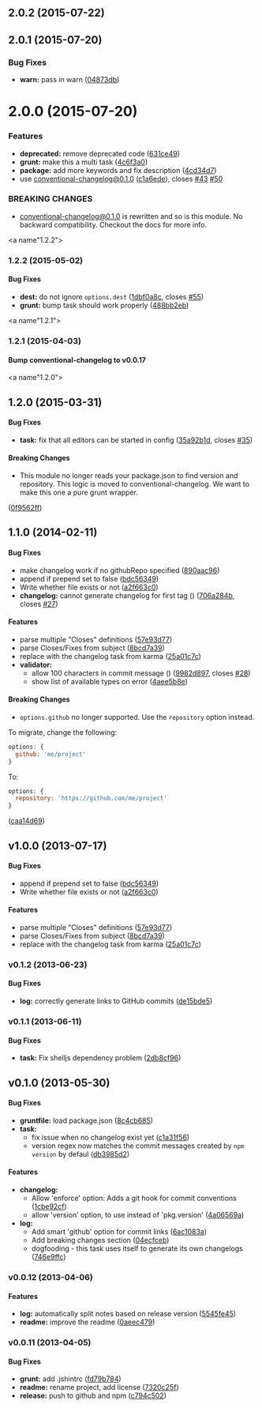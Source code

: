 <a name="2.0.2"></a>
## 2.0.2 (2015-07-22)




<a name="2.0.1"></a>
## 2.0.1 (2015-07-20)


### Bug Fixes

* **warn:** pass in warn ([04873db](https://github.com/btford/grunt-conventional-changelog/commit/04873db))



<a name="2.0.0"></a>
# 2.0.0 (2015-07-20)


### Features

* **deprecated:** remove deprecated code ([631ce49](https://github.com/btford/grunt-conventional-changelog/commit/631ce49))
* **grunt:** make this a multi task ([4c6f3a0](https://github.com/btford/grunt-conventional-changelog/commit/4c6f3a0))
* **package:** add more keywords and fix description ([4cd34d7](https://github.com/btford/grunt-conventional-changelog/commit/4cd34d7))
* use conventional-changelog@0.1.0 ([c1a6ede](https://github.com/btford/grunt-conventional-changelog/commit/c1a6ede)), closes [#43](https://github.com/btford/grunt-conventional-changelog/issues/43) [#50](https://github.com/btford/grunt-conventional-changelog/issues/50)


### BREAKING CHANGES

* conventional-changelog@0.1.0 is rewritten and so is this module. No backward compatibility. Checkout the docs for more info.



<a name"1.2.2"></a>
### 1.2.2 (2015-05-02)


#### Bug Fixes

* **dest:** do not ignore `options.dest` ([1dbf0a8c](https://github.com/btford/grunt-conventional-changelog/commit/1dbf0a8c), closes [#55](https://github.com/btford/grunt-conventional-changelog/issues/55))
* **grunt:** bump task should work properly ([488bb2eb](https://github.com/btford/grunt-conventional-changelog/commit/488bb2eb))


<a name"1.2.1"></a>
### 1.2.1 (2015-04-03)


#### Bump conventional-changelog to v0.0.17


<a name"1.2.0"></a>
## 1.2.0 (2015-03-31)


#### Bug Fixes

* **task:** fix that all editors can be started in config ([35a92b1d](https://github.com/btford/grunt-conventional-changelog/commit/35a92b1d), closes [#35](https://github.com/btford/grunt-conventional-changelog/issues/35))


#### Breaking Changes

* This module no longer reads your package.json to find version and repository. This logic is moved to conventional-changelog. We want to make this one a pure grunt wrapper.

 ([0f9562ff](https://github.com/btford/grunt-conventional-changelog/commit/0f9562ff))


<a name="1.0.0"></a>
## 1.1.0 (2014-02-11)


#### Bug Fixes

* make changelog work if no githubRepo specified ([890aac96](https://github.com/btford/grunt-conventional-changelog/commit/890aac9682dc4e4a46a7bd247f103e267c615d94))
* append if prepend set to false ([bdc56349](https://github.com/btford/grunt-conventional-changelog/commit/bdc563498d21de2be468c38ed3791825f4646146))
* Write whether file exists or not ([a2f663c0](https://github.com/btford/grunt-conventional-changelog/commit/a2f663c0c08bd7cbc6316389d89d6c327b0bd7db))
* **changelog:** cannot generate changelog for first tag () ([706a284b](https://github.com/btford/grunt-conventional-changelog/commit/706a284b531719f2bad7a0f9b4bbbd842af47909), closes [#27](https://github.com/btford/grunt-conventional-changelog/issues/27))


#### Features

* parse multiple "Closes" definitions ([57e93d77](https://github.com/btford/grunt-conventional-changelog/commit/57e93d77de638d7701d6df837f216ca79ccf18fa))
* parse Closes/Fixes from subject ([8bcd7a39](https://github.com/btford/grunt-conventional-changelog/commit/8bcd7a39c2e32cad775af874d26ec91cb56a3a4e))
* replace with the changelog task from karma ([25a01c7c](https://github.com/btford/grunt-conventional-changelog/commit/25a01c7c7e55bcc2f87fb34e850b6c254f70ee7f))
* **validator:**
  * allow 100 characters in commit message () ([9982d897](https://github.com/btford/grunt-conventional-changelog/commit/9982d89753137d474b28d525bf323798dc7210f6), closes [#28](https://github.com/btford/grunt-conventional-changelog/issues/28))
  * show list of available types on error ([4aee5b8e](https://github.com/btford/grunt-conventional-changelog/commit/4aee5b8ed457b95e2b084661aa52335f290216f5))


#### Breaking Changes

* `options.github` no longer supported. Use the
`repository` option instead.

To migrate, change the following:

```js
options: {
  github: 'me/project'
}
```

To:

```js
options: {
  repository: 'https://github.com/me/project'
}
```
 ([caa14d69](https://github.com/btford/grunt-conventional-changelog/commit/caa14d694ed14b0ec322e85533cf4e350136e501))


<a name="v1.0.0"></a>
## v1.0.0 (2013-07-17)


#### Bug Fixes

* append if prepend set to false ([bdc56349](https://github.com/btford/grunt-conventional-changelog/commit/bdc563498d21de2be468c38ed3791825f4646146))
* Write whether file exists or not ([a2f663c0](https://github.com/btford/grunt-conventional-changelog/commit/a2f663c0c08bd7cbc6316389d89d6c327b0bd7db))


#### Features

* parse multiple "Closes" definitions ([57e93d77](https://github.com/btford/grunt-conventional-changelog/commit/57e93d77de638d7701d6df837f216ca79ccf18fa))
* parse Closes/Fixes from subject ([8bcd7a39](https://github.com/btford/grunt-conventional-changelog/commit/8bcd7a39c2e32cad775af874d26ec91cb56a3a4e))
* replace with the changelog task from karma ([25a01c7c](https://github.com/btford/grunt-conventional-changelog/commit/25a01c7c7e55bcc2f87fb34e850b6c254f70ee7f))

<a name="v0.1.2"></a>
### v0.1.2 (2013-06-23)


#### Bug Fixes

* **log:** correctly generate links to GitHub commits ([de15bde5](https://github.com/btford/grunt-conventional-changelog/commit/de15bde55e4ed11fc33c85c43f8ffdf7d01efe2f))

<a name="v0.1.1"></a>
### v0.1.1 (2013-06-11)


#### Bug Fixes

* **task:** Fix shelljs dependency problem ([2db8cf96](https://github.com/btford/grunt-conventional-changelog/commit/2db8cf969b2ac0aa4d2f9f6ab908b3f7f96f8cf2))

<a name="v0.1.0"></a>
## v0.1.0 (2013-05-30)


#### Bug Fixes

* **gruntfile:** load package.json ([8c4cb685](https://github.com/btford/grunt-conventional-changelog/commit/8c4cb685f161e1ed920138fd65d9d13be501ed33))
* **task:**
  * fix issue when no changelog exist yet ([c1a31f56](https://github.com/btford/grunt-conventional-changelog/commit/c1a31f566ee1fecc4f1ff3807d98d1a6aedf87a9))
  * version regex now matches the commit messages created by `npm version` by defaul ([db3985d2](https://github.com/btford/grunt-conventional-changelog/commit/db3985d2069ba909b413fe7bcbb8521db2f8b7e2))


#### Features

* **changelog:**
  * Allow 'enforce' option: Adds a git hook for commit conventions ([1cbe92cf](https://github.com/btford/grunt-conventional-changelog/commit/1cbe92cfa3f8f200ec42f7ef709c33813c230a03))
  * allow 'version' option, to use instead of 'pkg.version' ([4a06569a](https://github.com/btford/grunt-conventional-changelog/commit/4a06569ad0c0024bde2d4b098ec839cd023ceeaa))
* **log:**
  * Add smart 'github' option for commit links ([6ac1083a](https://github.com/btford/grunt-conventional-changelog/commit/6ac1083a51a5b01e9c32f230254488e45f733b47))
  * Add breaking changes section ([04ecfceb](https://github.com/btford/grunt-conventional-changelog/commit/04ecfceb57626ab7373eb66db25e1a465469d985))
  * dogfooding - this task uses itself to generate its own changelogs ([746e9ffc](https://github.com/btford/grunt-conventional-changelog/commit/746e9ffca4dd8e90f359a424dca1cfad0a4e4ccf))

<a name="v0.0.12"></a>
### v0.0.12 (2013-04-06)


#### Features

* **log:** automatically split notes based on release version ([5545fe45](https://github.com/btford/grunt-conventional-changelog/commit/5545fe456f3376ae0d089face51a8b53bcad038d))
* **readme:** improve the readme ([0aeec479](https://github.com/btford/grunt-conventional-changelog/commit/0aeec479cfa68e04c33d81bd994a0445f7ddce26))

<a name="v0.0.11"></a>
### v0.0.11 (2013-04-05)


#### Bug Fixes

* **grunt:** add .jshintrc ([fd79b784](https://github.com/btford/grunt-conventional-changelog/commit/fd79b78483498e6e0cadedb9e4d4bb945fe5c644))
* **readme:** rename project, add license ([7320c25f](https://github.com/btford/grunt-conventional-changelog/commit/7320c25fa03b741047a584dbd1f024d62d98de9b))
* **release:** push to github and npm ([c794c502](https://github.com/btford/grunt-conventional-changelog/commit/c794c5023581796fc0853c3db5c36355ef897052))

